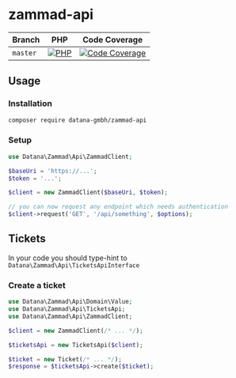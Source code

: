 # zammad-api

| Branch    | PHP                                         | Code Coverage                                        |
|-----------|---------------------------------------------|------------------------------------------------------|
| `master`  | [![PHP][build-status-master-php]][actions]  | [![Code Coverage][coverage-status-master]][codecov]  |

## Usage

### Installation

```bash
composer require datana-gmbh/zammad-api
```

### Setup

```php
use Datana\Zammad\Api\ZammadClient;

$baseUri = 'https://...';
$token = '...';

$client = new ZammadClient($baseUri, $token);

// you can now request any endpoint which needs authentication
$client->request('GET', '/api/something', $options);
```

## Tickets

In your code you should type-hint to `Datana\Zammad\Api\TicketsApiInterface`

### Create a ticket

```php
use Datana\Zammad\Api\Domain\Value;
use Datana\Zammad\Api\TicketsApi;
use Datana\Zammad\Api\ZammadClient;

$client = new ZammadClient(/* ... */);

$ticketsApi = new TicketsApi($client);

$ticket = new Ticket(/* ... */);
$response = $ticketsApi->create($ticket);
```

[build-status-master-php]: https://github.com/datana-gmbh/zammad-api/workflows/PHP/badge.svg?branch=master
[coverage-status-master]: https://codecov.io/gh/datana-gmbh/zammad-api/branch/master/graph/badge.svg

[actions]: https://github.com/datana-gmbh/zammad-api/actions
[codecov]: https://codecov.io/gh/datana-gmbh/zammad-api
